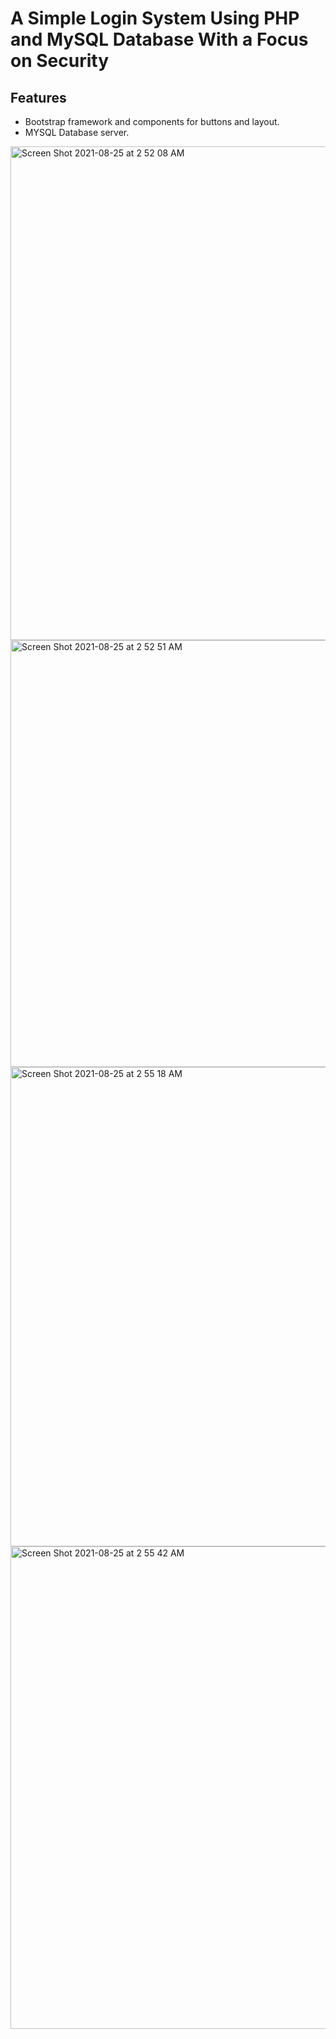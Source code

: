 # A Simple Login System Using PHP and MySQL Database With a Focus on Security
## Features
- Bootstrap framework and components for buttons and layout. 
- MYSQL Database server.

<img width="790" alt="Screen Shot 2021-08-25 at 2 52 08 AM" src="https://user-images.githubusercontent.com/86587161/130744973-c07ca668-5479-476a-8a1f-98ab72e72102.png">

<img width="683" alt="Screen Shot 2021-08-25 at 2 52 51 AM" src="https://user-images.githubusercontent.com/86587161/130745136-5668e74c-6baa-40af-b2e8-af67f2f4bb19.png">

<img width="767" alt="Screen Shot 2021-08-25 at 2 55 18 AM" src="https://user-images.githubusercontent.com/86587161/130745145-6a50be81-17a6-4fef-946d-76057144812b.png">

<img width="772" alt="Screen Shot 2021-08-25 at 2 55 42 AM" src="https://user-images.githubusercontent.com/86587161/130745165-eaf6fc66-676a-4610-b267-ea20cccd5536.png">





